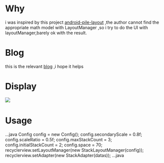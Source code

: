 # Why
i was inspired by this project [android-pile-layout](https://github.com/xmuSistone/android-pile-layout) ,the author cannot find the appropriate math model with LayoutManager ,so i try to do the UI with layoutManager,barely ok with the result.</br>

# Blog
this is the relevant [blog](http://blog.csdn.net/u014296305/article/details/73496017) ,i hope it helps</br>

# Display
<img src="static/art.gif"/>
<img src="static/stackmanager3.gif" width="0px" height="0px"/>

# Usage
...java
  Config config = new Config();
  config.secondaryScale = 0.8f;
  config.scaleRatio = 0.5f;
  config.maxStackCount = 3;
  config.initialStackCount = 2;
  config.space = 70;
  recyclerview.setLayoutManager(new StackLayoutManager(config));
  recyclerview.setAdapter(new StackAdapter(datas));
...java

